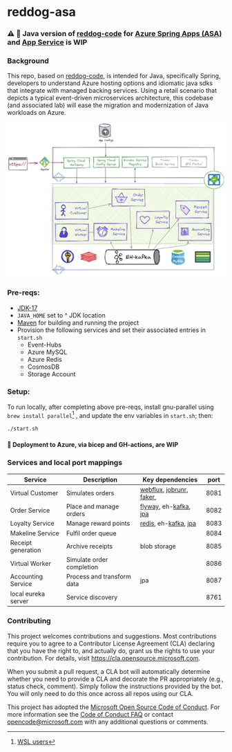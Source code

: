 
# reddog-asa

### :warning: :construction: Java version of [reddog-code](https://github.com/Azure/reddog-code) for [Azure Spring Apps (ASA)](https://docs.microsoft.com/en-us/azure/spring-apps/) and [App Service](https://docs.microsoft.com/en-us/azure/app-service/) is WIP

### Background

This repo, based on [reddog-code](https://github.com/Azure/reddog-code), is intended for Java, specifically Spring, developers to understand Azure hosting options and idiomatic java sdks that integrate with managed backing services. Using a retail scenario that depicts a typical event-driven microservices architecture, this codebase (and associated lab) will ease the migration and modernization of Java workloads on Azure. 


![](ancillary/architecture.png)

### Pre-reqs:

- [JDK-17](https://learn.microsoft.com/en-us/java/openjdk/overview)
- `JAVA_HOME` set to ^ JDK location
- [Maven](https://maven.apache.org/download.cgi) for building and running the project
- Provision the following services and set their associated entries in `start.sh`
  - Event-Hubs
  - Azure MySQL
  - Azure Redis
  - CosmosDB
  - Storage Account

### Setup:

To run locally, after completing above pre-reqs, install gnu-parallel using `brew install parallel`[^1] , and update the env variables in `start.sh`; then:

```bash
./start.sh
```

#### :construction: Deployment to Azure, via bicep and GH-actions, are WIP

[^1]:[WSL users](https://docs.brew.sh/Homebrew-on-Linux)

### Services and local port mappings

| Service             | Description                | Key dependencies                                             | port |
| ------------------- | -------------------------- | ------------------------------------------------------------ | ---- |
| Virtual Customer    | Simulates orders           | [webflux](https://docs.spring.io/spring-framework/docs/current/reference/html/web-reactive.html), [jobrunr](https://github.com/jobrunr/jobrunr#readme), [faker](https://github.com/DiUS/java-faker#readme), | 8081 |
| Order Service       | Place and manage orders    | [flyway](https://github.com/flyway/flyway#readme), eh-[kafka](https://spring.io/projects/spring-kafka), [jpa](https://spring.io/guides/gs/accessing-data-jpa/) | 8082 |
| Loyalty Service     | Manage reward points       | [redis](https://github.com/spring-projects/spring-data-redis/blob/main/src/main/asciidoc/reference/reactive-redis.adoc), eh-[kafka](https://spring.io/projects/spring-kafka), [jpa](https://spring.io/guides/gs/accessing-data-jpa/) | 8083 |
| Makeline Service    | Fulfil order queue         |                                                              | 8084 |
| Receipt generation  | Archive receipts           | blob storage                                                 | 8085 |
| Virtual Worker      | Simulate order completion  |                                                              | 8086 |
| Accounting Service  | Process and transform data | jpa                                                          | 8087 |
| local eureka server | Service discovery          |                                                              | 8761 |

### Contributing

This project welcomes contributions and suggestions.  Most contributions require you to agree to a
Contributor License Agreement (CLA) declaring that you have the right to, and actually do, grant us
the rights to use your contribution. For details, visit https://cla.opensource.microsoft.com.

When you submit a pull request, a CLA bot will automatically determine whether you need to provide
a CLA and decorate the PR appropriately (e.g., status check, comment). Simply follow the instructions
provided by the bot. You will only need to do this once across all repos using our CLA.

This project has adopted the [Microsoft Open Source Code of Conduct](https://opensource.microsoft.com/codeofconduct/).
For more information see the [Code of Conduct FAQ](https://opensource.microsoft.com/codeofconduct/faq/) or
contact [opencode@microsoft.com](mailto:opencode@microsoft.com) with any additional questions or comments.